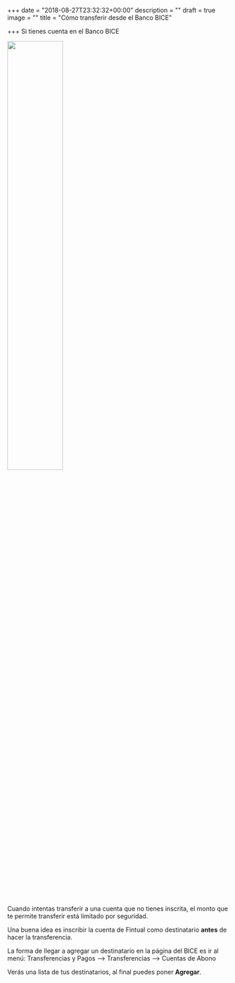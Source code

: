 +++
date = "2018-08-27T23:32:32+00:00"
description = ""
draft = true
image = ""
title = "Cómo transferir desde el Banco BICE"

+++
Si tienes cuenta en el Banco BICE

<img src="/uploads/Screen Shot 2018-08-27 at 4.38.32 PM.png" style="width:50%;height: auto;"/>

Cuando intentas transferir a una cuenta que no tienes inscrita, el monto que te permite transferir está limitado por seguridad.

Una buena idea es inscribir la cuenta de Fintual como destinatario **antes** de hacer la transferencia.

La forma de llegar a agregar un destinatario en la página del BICE es ir al menú: Transferencias y Pagos --> Transferencias --> Cuentas de Abono

Verás una lista de tus destinatarios, al final puedes poner **Agregar**.
